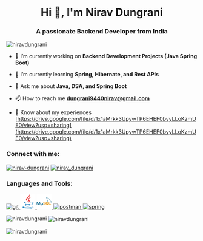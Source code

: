 <h1 align="center">Hi 👋, I'm Nirav Dungrani</h1>
<h3 align="center">A passionate Backend Developer from India</h3>

<p align="left"> <img src="https://komarev.com/ghpvc/?username=niravdungrani&label=Profile%20views&color=0e75b6&style=flat" alt="niravdungrani" /> </p>

- 🔭 I’m currently working on **Backend Development Projects (Java Spring Boot)**

- 🌱 I’m currently learning **Spring, Hibernate, and Rest APIs**

- 💬 Ask me about **Java, DSA, and Spring Boot**

- 📫 How to reach me **dungrani9440nirav@gmail.com**

- 📄 Know about my experiences [https://drive.google.com/file/d/1x1aMrkk3UpywTP6EHEF0bvyLLoKzmUE0/view?usp=sharing](https://drive.google.com/file/d/1x1aMrkk3UpywTP6EHEF0bvyLLoKzmUE0/view?usp=sharing)

<h3 align="left">Connect with me:</h3>
<p align="left">
<a href="https://linkedin.com/in/nirav-dungrani" target="blank"><img align="center" src="https://raw.githubusercontent.com/rahuldkjain/github-profile-readme-generator/master/src/images/icons/Social/linked-in-alt.svg" alt="nirav-dungrani" height="30" width="40" /></a>
<a href="https://www.leetcode.com/nirav_dungrani" target="blank"><img align="center" src="https://raw.githubusercontent.com/rahuldkjain/github-profile-readme-generator/master/src/images/icons/Social/leet-code.svg" alt="nirav_dungrani" height="30" width="40" /></a>
</p>

<h3 align="left">Languages and Tools:</h3>
<p align="left"> <a href="https://git-scm.com/" target="_blank" rel="noreferrer"> <img src="https://www.vectorlogo.zone/logos/git-scm/git-scm-icon.svg" alt="git" width="40" height="40"/> </a> <a href="https://www.java.com" target="_blank" rel="noreferrer"> <img src="https://raw.githubusercontent.com/devicons/devicon/master/icons/java/java-original.svg" alt="java" width="40" height="40"/> </a> <a href="https://www.mysql.com/" target="_blank" rel="noreferrer"> <img src="https://raw.githubusercontent.com/devicons/devicon/master/icons/mysql/mysql-original-wordmark.svg" alt="mysql" width="40" height="40"/> </a> <a href="https://postman.com" target="_blank" rel="noreferrer"> <img src="https://www.vectorlogo.zone/logos/getpostman/getpostman-icon.svg" alt="postman" width="40" height="40"/> </a> <a href="https://spring.io/" target="_blank" rel="noreferrer"> <img src="https://www.vectorlogo.zone/logos/springio/springio-icon.svg" alt="spring" width="40" height="40"/> </a> </p>

<p><img align="left" src="https://github-readme-stats.vercel.app/api/top-langs?username=niravdungrani&show_icons=true&locale=en&layout=compact" alt="niravdungrani" /></p>

<p>&nbsp;<img align="center" src="https://github-readme-stats.vercel.app/api?username=niravdungrani&show_icons=true&locale=en" alt="niravdungrani" /></p>

<p><img align="center" src="https://github-readme-streak-stats.herokuapp.com/?user=niravdungrani&" alt="niravdungrani" /></p>
